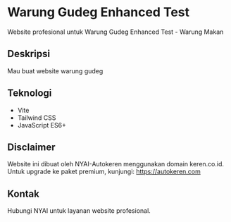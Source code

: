 # Warung Gudeg Enhanced Test

Website profesional untuk Warung Gudeg Enhanced Test - Warung Makan

## Deskripsi
Mau buat website warung gudeg

## Teknologi
- Vite
- Tailwind CSS
- JavaScript ES6+

## Disclaimer
Website ini dibuat oleh NYAI-Autokeren menggunakan domain keren.co.id.
Untuk upgrade ke paket premium, kunjungi: https://autokeren.com

## Kontak
Hubungi NYAI untuk layanan website profesional.
